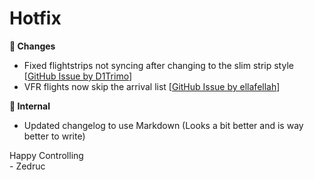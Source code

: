 <div id="changelog"></div>

# Hotfix

**🔧 Changes**  

* Fixed flightstrips not syncing after changing to the slim strip style [[GitHub Issue by D1Trimo](https://github.com/Zedruc/ATC24-Suite-Feedback/issues/29)]
* VFR flights now skip the arrival list [[GitHub Issue by ellafellah](https://github.com/Zedruc/ATC24-Suite-Feedback/issues/30)]

**🚧 Internal**

* Updated changelog to use Markdown (Looks a bit better and is way better to write)


Happy Controlling  
\- Zedruc
